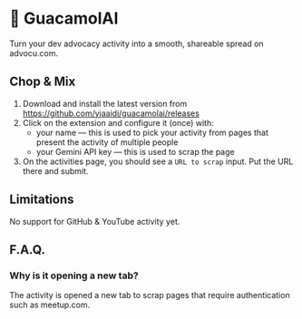 # 🥑 GuacamolAI

Turn your dev advocacy activity into a smooth, shareable spread on advocu.com.

## Chop & Mix

1. Download and install the latest version from https://github.com/yjaaidi/guacamolai/releases
2. Click on the extension and configure it (once) with:
   - your name — this is used to pick your activity from pages that present the activity of multiple people
   - your Gemini API key — this is used to scrap the page
3. On the activities page, you should see a `URL to scrap` input. Put the URL there and submit.

## Limitations

No support for GitHub & YouTube activity yet.

## F.A.Q.

### Why is it opening a new tab?

The activity is opened a new tab to scrap pages that require authentication such as meetup.com.
